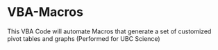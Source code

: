 # VBA-Macros
This VBA Code will automate Macros that generate a set of customized pivot tables and graphs (Performed for UBC Science)

